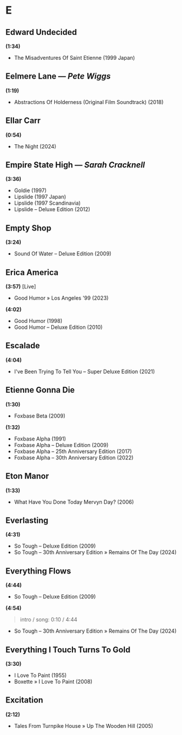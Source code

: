# E

## Edward Undecided

**(1:34)**

* The Misadventures Of Saint Etienne (1999 Japan)

## Eelmere Lane — *Pete Wiggs*

**(1:19)**

* Abstractions Of Holderness (Original Film Soundtrack) (2018)

## Ellar Carr

**(0:54)**

* The Night (2024)

## Empire State High — *Sarah Cracknell*

**(3:36)**

* Goldie (1997)
* Lipslide (1997 Japan)
* Lipslide (1997 Scandinavia)
* Lipslide – Deluxe Edition (2012)

## Empty Shop

**(3:24)**

* Sound Of Water – Deluxe Edition (2009)

## Erica America

**(3:57)** [Live]

* Good Humor » Los Angeles '99 (2023)

**(4:02)**

* Good Humor (1998)
* Good Humor – Deluxe Edition (2010)

## Escalade

**(4:04)**

* I've Been Trying To Tell You – Super Deluxe Edition (2021)

## Etienne Gonna Die

**(1:30)**

* Foxbase Beta (2009)

**(1:32)**

* Foxbase Alpha (1991)
* Foxbase Alpha – Deluxe Edition (2009)
* Foxbase Alpha – 25th Anniversary Edition (2017)
* Foxbase Alpha – 30th Anniversary Edition (2022)

## Eton Manor

**(1:33)**

* What Have You Done Today Mervyn Day? (2006)

## Everlasting

**(4:31)**

* So Tough – Deluxe Edition (2009)
* So Tough – 30th Anniversary Edition » Remains Of The Day (2024)

## Everything Flows

**(4:44)**

* So Tough – Deluxe Edition (2009)

**(4:54)**

> intro / song: 0:10 / 4:44

* So Tough – 30th Anniversary Edition » Remains Of The Day (2024)

## Everything I Touch Turns To Gold

**(3:30)**

* I Love To Paint (1955)
* Boxette » I Love To Paint (2008)

## Excitation

**(2:12)**

* Tales From Turnpike House » Up The Wooden Hill (2005)
